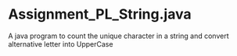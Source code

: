 # Assignment_PL_String.java
A java program to count the unique character in a string and convert alternative letter into UpperCase
